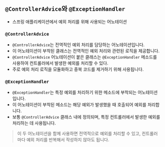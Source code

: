 ## `@ControllerAdvice`와 `@ExceptionHandler`

- 스프링 애플리케이션에서 예외 처리를 위해 사용되는 어노테이션

### `@ControllerAdvice`

- `@ControllerAdvice`는 전역적인 예외 처리를 담당하는 어노테이션입니다.
- 이 어노테이션이 부착된 클래스는 전역적인 예외 처리와 관련된 로직을 제공합니다.
- `@ControllerAdvice` 어노테이션이 붙은 클래스는 `@ExceptionHandler` 메소드를 사용하여 컨트롤러에서 발생한 예외를 처리할 수 있다.
- 주로 예외 처리 로직을 모듈화하고 중복 코드를 제거하기 위해 사용됩니다.

### `@ExceptionHandler`

- `@ExceptionHandler`는 특정 예외를 처리하기 위한 메소드에 부착되는 어노테이션입니다.
- 이 어노테이션이 부착된 메소드는 해당 예외가 발생했을 때 호출되어 예외를 처리합니다.
- 보통 `@ControllerAdvice` 클래스 내에 정의되며, 특정 컨트롤러에서 발생한 예외를 처리하는 데 사용됩니다.

> 이 두 어노테이션을 함께 사용하면 전역적으로 예외를 처리할 수 있고, 컨트롤러마다 예외 처리를 반복해서 작성하지 않아도 됩니다.